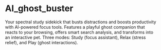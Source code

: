 # AI_ghost_buster
Your spectral study sidekick that busts distractions and boosts productivity with AI-powered focus tools.  Features a playful ghost companion that reacts to your browsing, offers smart search analysis, and transforms into an interactive pet.  Three modes: Study (focus assistant), Relax (stress relief), and Play (ghost interactions).
